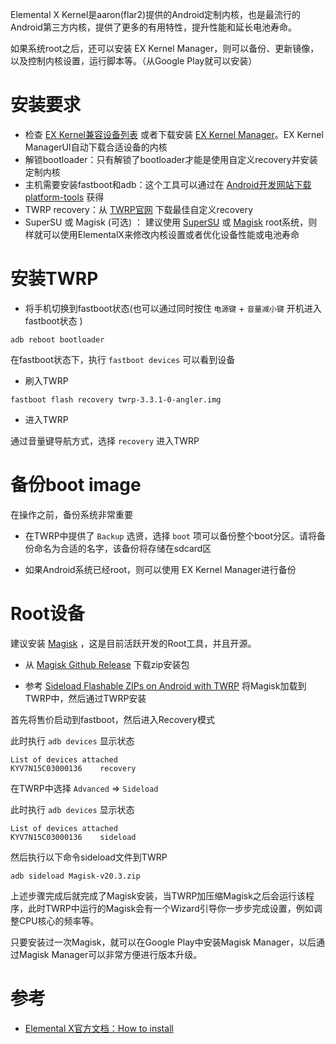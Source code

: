 Elemental X Kernel是aaron(flar2)提供的Android定制内核，也是最流行的Android第三方内核，提供了更多的有用特性，提升性能和延长电池寿命。

如果系统root之后，还可以安装 EX Kernel Manager，则可以备份、更新镜像，以及控制内核设置，运行脚本等。（从Google Play就可以安装）

# 安装要求

* 检查 [EX Kernel兼容设备列表](http://elementalx.org/devices/) 或者下载安装 [EX Kernel Manager](https://play.google.com/store/apps/details?id=flar2.exkernelmanager)。EX Kernel ManagerUI自动下载合适设备的内核
* 解锁bootloader：只有解锁了bootloader才能是使用自定义recovery并安装定制内核
* 主机需要安装fastboot和adb：这个工具可以通过在 [Android开发网站下载platform-tools](https://developer.android.com/studio/releases/platform-tools) 获得
* TWRP recovery：从 [TWRP官网](https://twrp.me/Devices/) 下载最佳自定义recovery
* SuperSU 或 Magisk (可选) ： 建议使用 [SuperSU](https://forum.xda-developers.com/apps/supersu/2014-09-02-supersu-v2-05-t2868133) 或 [Magisk](https://forum.xda-developers.com/apps/magisk/official-magisk-v7-universal-systemless-t3473445) root系统，则样就可以使用ElementalX来修改内核设置或者优化设备性能或电池寿命

# 安装TWRP

* 将手机切换到fastboot状态(也可以通过同时按住 `电源键` + `音量减小键` 开机进入fastboot状态 )

```
adb reboot bootloader
```

在fastboot状态下，执行 `fastboot devices` 可以看到设备

* 刷入TWRP

```
fastboot flash recovery twrp-3.3.1-0-angler.img
```

* 进入TWRP

通过音量键导航方式，选择 `recovery` 进入TWRP

# 备份boot image

在操作之前，备份系统非常重要

* 在TWRP中提供了 `Backup` 选贤，选择 `boot` 项可以备份整个boot分区。请将备份命名为合适的名字，该备份将存储在sdcard区

* 如果Android系统已经root，则可以使用 EX Kernel Manager进行备份

# Root设备

建议安装 [Magisk](https://forum.xda-developers.com/apps/magisk/official-magisk-v7-universal-systemless-t3473445) ，这是目前活跃开发的Root工具，并且开源。

* 从 [Magisk Github Release](https://github.com/topjohnwu/Magisk/releases) 下载zip安装包

* 参考 [Sideload Flashable ZIPs on Android with TWRP](https://android.gadgethacks.com/how-to/sideload-flashable-zips-android-with-twrp-0176529/) 将Magisk加载到TWRP中，然后通过TWRP安装

首先将售价启动到fastboot，然后进入Recovery模式

此时执行 `adb devices` 显示状态

```
List of devices attached
KYV7N15C03000136	recovery
```

在TWRP中选择 `Advanced` => `Sideload`

此时执行 `adb devices` 显示状态

```
List of devices attached
KYV7N15C03000136	sideload
```

然后执行以下命令sideload文件到TWRP

```
adb sideload Magisk-v20.3.zip
```

上述步骤完成后就完成了Magisk安装，当TWRP加压缩Magisk之后会运行该程序，此时TWRP中运行的Magisk会有一个Wizard引导你一步步完成设置，例如调整CPU核心的频率等。

只要安装过一次Magisk，就可以在Google Play中安装Magisk Manager，以后通过Magisk Manager可以非常方便进行版本升级。

# 参考

* [Elemental X官方文档：How to install](https://elementalx.org/how-to-install/)